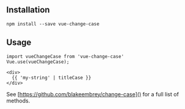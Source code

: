 ## Installation

```
npm install --save vue-change-case
```

## Usage

```
import vueChangeCase from 'vue-change-case'
Vue.use(vueChangeCase);
```

```
<div>
  {{ 'my-string' | titleCase }}
</div>
```

See [https://github.com/blakeembrey/change-case]() for a full list of methods.

